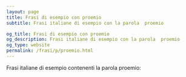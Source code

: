 ```yaml
---
layout: page
title: Frasi di esempio con proemio 
subtitle: Frasi italiane di esempio con la parola  proemio

og_title: Frasi di esempio con proemio 
og_description: Frasi italiane di esempio con la parola  proemio
og_type: website
permalink: /frasi/p/proemio.html
---
```


Frasi italiane di esempio contenenti la parola proemio:


